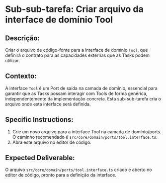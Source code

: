 # Sub-sub-tarefa: Criar arquivo da interface de domínio Tool

## Descrição:

Criar o arquivo de código-fonte para a interface de domínio `Tool`, que definirá o contrato para as capacidades externas que as Tasks podem utilizar.

## Contexto:

A interface `Tool` é um Port de saída na camada de domínio, essencial para garantir que as Tasks possam interagir com Tools de forma genérica, independentemente da implementação concreta. Esta sub-sub-tarefa cria o arquivo onde esta interface será definida.

## Specific Instructions:

1.  Crie um novo arquivo para a interface Tool na camada de domínio/ports. O caminho recomendado é `src/core/domain/ports/tool.interface.ts`.
2.  Abra este arquivo no editor de código.

## Expected Deliverable:

O arquivo `src/core/domain/ports/tool.interface.ts` criado e aberto no editor de código, pronto para a definição da interface.